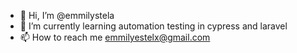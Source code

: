 - 👋 Hi, I’m @emmilystela
- 🌱 I’m currently learning automation testing in cypress and laravel 
- 📫 How to reach me emmilyestelx@gmail.com 

<!---
emmilystela/emmilystela is a ✨ special ✨ repository because its `README.md` (this file) appears on your GitHub profile.
You can click the Preview link to take a look at your changes.
--->
